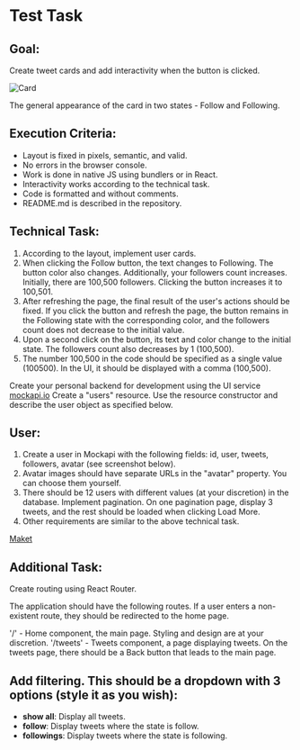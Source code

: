 # Test Task

## Goal:

Create tweet cards and add interactivity when the button is clicked.

![Card](https://textbook.edu.goit.global/lms-career-homework/uk/img/image-1.jpg)

The general appearance of the card in two states - Follow and Following.

## Execution Criteria:

- Layout is fixed in pixels, semantic, and valid.
- No errors in the browser console.
- Work is done in native JS using bundlers or in React.
- Interactivity works according to the technical task.
- Code is formatted and without comments.
- README.md is described in the repository.

## Technical Task:

1. According to the layout, implement user cards.
2. When clicking the Follow button, the text changes to Following. The button
   color also changes. Additionally, your followers count increases. Initially,
   there are 100,500 followers. Clicking the button increases it to 100,501.
3. After refreshing the page, the final result of the user's actions should be
   fixed. If you click the button and refresh the page, the button remains in
   the Following state with the corresponding color, and the followers count
   does not decrease to the initial value.
4. Upon a second click on the button, its text and color change to the initial
   state. The followers count also decreases by 1 (100,500).
5. The number 100,500 in the code should be specified as a single value
   (100500). In the UI, it should be displayed with a comma (100,500).

Create your personal backend for development using the UI service
[mockapi.io](https://www.mockapi.io/) Create a "users" resource. Use the
resource constructor and describe the user object as specified below.

## User:

1. Create a user in Mockapi with the following fields: id, user, tweets,
   followers, avatar (see screenshot below).
2. Avatar images should have separate URLs in the "avatar" property. You can
   choose them yourself.
3. There should be 12 users with different values (at your discretion) in the
   database. Implement pagination. On one pagination page, display 3 tweets, and
   the rest should be loaded when clicking Load More.
4. Other requirements are similar to the above technical task.

[Maket](https://www.figma.com/file/zun1oP6NmS2Lmgbcj6e1IG/Test?node-id=0%3A1&t=VoiYTfiXggVItgVd-1)

## Additional Task:

Create routing using React Router.

The application should have the following routes. If a user enters a
non-existent route, they should be redirected to the home page.

'/' - Home component, the main page. Styling and design are at your discretion.
'/tweets' - Tweets component, a page displaying tweets. On the tweets page,
there should be a Back button that leads to the main page.

## Add filtering. This should be a dropdown with 3 options (style it as you wish):

- **show all**: Display all tweets.
- **follow**: Display tweets where the state is follow.
- **followings**: Display tweets where the state is following.
